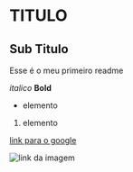 # TITULO

## Sub Titulo

Esse é o meu primeiro readme

*italico*
**Bold**

- elemento

1) elemento

[link para o google](http://www.google.com)

![link da imagem](https://git-scm.com/images/icons/nav-read-book.png)